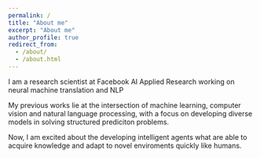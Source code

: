 ```yaml
---
permalink: /
title: "About me"
excerpt: "About me"
author_profile: true
redirect_from: 
  - /about/
  - /about.html
---
```

I am a research scientist at Facebook AI Applied Research working on neural machine translation and NLP

My previous works lie at the intersection of machine learning, computer vision and natural language processing, with a focus on developing diverse models in solving structured prediciton problems. 

Now, I am excited about the developing intelligent agents what are able to acquire knowledge and adapt to novel enviroments quickly like humans. 
